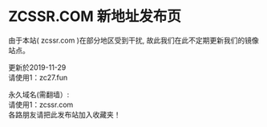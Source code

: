# ZCSSR.COM 新地址发布页

由于本站( zcssr.com )在部分地区受到干扰, 故此我们在此不定期更新我们的镜像站点。


更新於2019-11-29<br>
请使用1：zc27.fun<br>


永久域名(需翻墙）:<br>
请使用1：zcssr.com<br>
各路朋友请把此发布站加入收藏夹！



